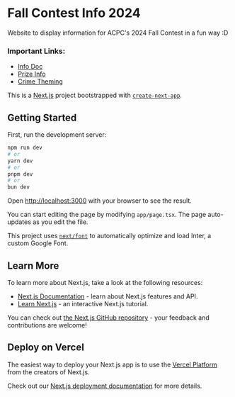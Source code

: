 # Fall Contest Info 2024

Website to display information for ACPC's 2024 Fall Contest in a fun way :D

### Important Links:

- [Info Doc](https://docs.google.com/document/d/1Rv7hs1aL4GoU0whKZb28Azd7umQxxQw9nt17RJ6Dgnw/edit?usp=sharing)
- [Prize Info](https://docs.google.com/spreadsheets/d/1FZ2ICYkpx9cBP_G2O0zxewZh1IC2fMsQuVLalFtQI3o/edit?usp=sharing)
- [Crime Theming](https://docs.google.com/presentation/d/1LDE5qShK13J64HDNhaBir8C8ojXvcpACha3_Oz12hR4/edit?usp=sharing)

This is a [Next.js](https://nextjs.org/) project bootstrapped with [`create-next-app`](https://github.com/vercel/next.js/tree/canary/packages/create-next-app).

## Getting Started

First, run the development server:

```bash
npm run dev
# or
yarn dev
# or
pnpm dev
# or
bun dev
```

Open [http://localhost:3000](http://localhost:3000) with your browser to see the result.

You can start editing the page by modifying `app/page.tsx`. The page auto-updates as you edit the file.

This project uses [`next/font`](https://nextjs.org/docs/basic-features/font-optimization) to automatically optimize and load Inter, a custom Google Font.

## Learn More

To learn more about Next.js, take a look at the following resources:

- [Next.js Documentation](https://nextjs.org/docs) - learn about Next.js features and API.
- [Learn Next.js](https://nextjs.org/learn) - an interactive Next.js tutorial.

You can check out [the Next.js GitHub repository](https://github.com/vercel/next.js/) - your feedback and contributions are welcome!

## Deploy on Vercel

The easiest way to deploy your Next.js app is to use the [Vercel Platform](https://vercel.com/new?utm_medium=default-template&filter=next.js&utm_source=create-next-app&utm_campaign=create-next-app-readme) from the creators of Next.js.

Check out our [Next.js deployment documentation](https://nextjs.org/docs/deployment) for more details.

